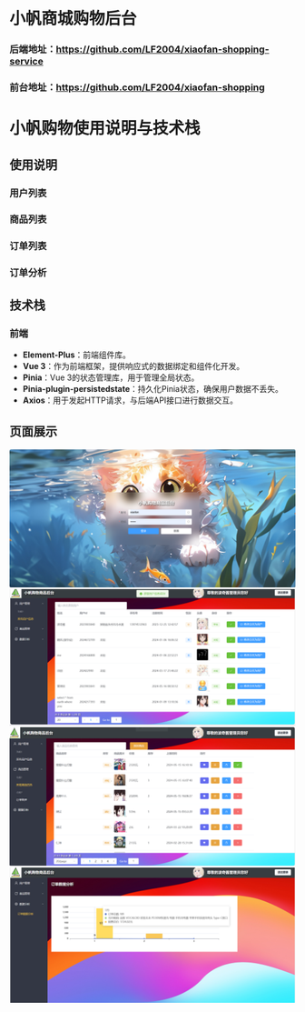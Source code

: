 # 小帆商城购物后台

### 后端地址：https://github.com/LF2004/xiaofan-shopping-service
### 前台地址：https://github.com/LF2004/xiaofan-shopping

# 小帆购物使用说明与技术栈

## 使用说明

### 用户列表
### 商品列表
### 订单列表
### 订单分析

## 技术栈

### 前端
- **Element-Plus**：前端组件库。
- **Vue 3**：作为前端框架，提供响应式的数据绑定和组件化开发。
- **Pinia**：Vue 3的状态管理库，用于管理全局状态。
- **Pinia-plugin-persistedstate**：持久化Pinia状态，确保用户数据不丢失。
- **Axios**：用于发起HTTP请求，与后端API接口进行数据交互。

## 页面展示
![输入图片说明](public/image1.png)
![输入图片说明](public/image2.png)
![输入图片说明](public/image3.png)
![输入图片说明](public/image4.png)
